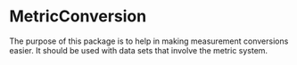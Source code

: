 # MetricConversion
The purpose of this package is to help in making measurement conversions easier.  It should be used with data sets that involve the metric system.
